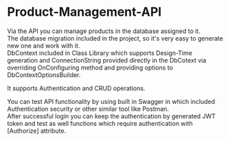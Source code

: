 # Product-Management-API

Via the API you can manage products in the database assigned to it.\
The database migration included in the project, so it's very easy to generate new one and work with it.\
DbContext included in Class Library which supports Design-Time generation and ConnectionString provided directly in the DbCotext via overriding OnConfiguring method and providing options to DbContextOptionsBuilder.

It supports Authentication and CRUD operations.

You can test API functionality by using built in Swagger in which included Authentication security or other similar tool like Postman.\
After successful login you can keep the authentication by generated JWT token and test as well functions which require authentication with [Authorize] attribute.
